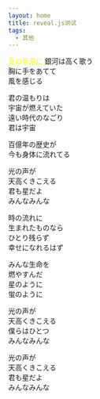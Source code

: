 ```yaml
---
layout: home
title: reveal.js测试
tags: 
  - 其他
---
```


<font color=yellow>夏の草原に</font>
銀河は高く歌う  
胸に手をあてて  
風を感じる  
  
<!-- .slide -->  
  
君の温もりは  
宇宙が燃えていた  
遠い時代のなごり  
君は宇宙  
  
<!-- .slide -->  
  
百億年の歴史が  
今も身体に流れてる  
  
<!-- .slide -->  
  
光の声が  
天高くきこえる  
君も星だよ  
みんなみんな  
  
<!-- .slide -->  
  
時の流れに  
生まれたものなら  
ひとり残らず  
幸せになれるはず  
  
<!-- .slide -->  
  
みんな生命を  
燃やすんだ  
星のように  
蛍のように  
  
<!-- .slide -->  
  
光の声が  
天高くきこえる  
僕らはひとつ  
みんなみんな  

<!-- .slide -->

光の声が  
天高くきこえる  
君も星だよ  
みんなみんな  
